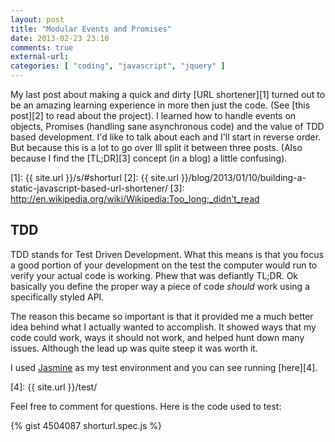 ```yaml
---
layout: post
title: "Modular Events and Promises"
date: 2013-02-23 23:10
comments: true
external-url: 
categories: [ "coding", "javascript", "jquery" ]
---
```

My last post about making a quick and dirty [URL shortener][1] turned out to be
an amazing learning experience in more then just the code. (See [this post][2]
to read about the project). I learned how to handle events on objects, Promises
(handling sane asynchronous code) and the value of TDD based development. I'd
like to talk about each and I'll start in reverse order. But because this is a
lot to go over Ill split it between three posts. (Also because I find the
[TL;DR][3] concept (in a blog) a little confusing).

[1]: {{ site.url }}/s/#shorturl
[2]: {{ site.url }}/blog/2013/01/10/building-a-static-javascript-based-url-shortener/
[3]: http://en.wikipedia.org/wiki/Wikipedia:Too_long;_didn't_read

## TDD ##

TDD stands for Test Driven Development. What this means is that you focus a good
portion of your development on the test the computer would run to verify your
actual code is working. Phew that was defiantly TL;DR. Ok basically you define
the proper way a piece of code _should_ work using a specifically styled API.

The reason this became so important is that it provided me a much better idea
behind what I actually wanted to accomplish. It showed ways that my code could
work, ways it should not work, and helped hunt down many issues. Although the
lead up was quite steep it was worth it. 

I used [Jasmine][] as my test environment and you can see running [here][4].

[Jasmine]: http://pivotal.github.com/jasmine/
[4]: {{ site.url }}/test/

Feel free to comment for questions. Here is the code used to test:

<!-- more -->

{% gist 4504087 shorturl.spec.js %}
